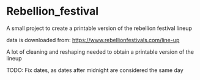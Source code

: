 # Rebellion_festival

A small project to create a printable version of the rebellion festival lineup

data is downloaded from: https://www.rebellionfestivals.com/line-up

A lot of cleaning and reshaping needed to obtain a printable version of the lineup

TODO: Fix dates, as dates after midnight are considered the same day
